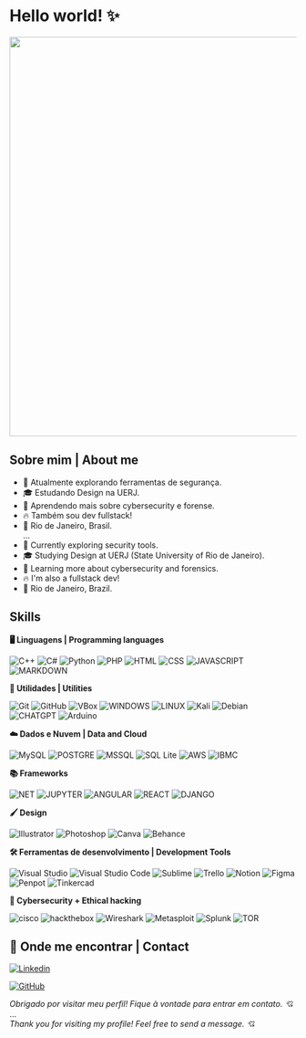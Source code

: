 # Hello world! ✨

<img src="https://i.pinimg.com/originals/da/e3/6a/dae36a74337de05e249ce5afcec907c1.gif" width="700" />


## Sobre mim | About me

- 🤔 Atualmente explorando ferramentas de segurança.
- 🎓 Estudando Design na UERJ.
- 🌱 Aprendendo mais sobre cybersecurity e forense.
- 🔥 Também sou dev fullstack!
- 📌 Rio de Janeiro, Brasil.
  <br>
...
  <br>
-  🤔 Currently exploring security tools.
- 🎓 Studying Design at UERJ (State University of Rio de Janeiro).
- 🌱 Learning more about cybersecurity and forensics.
- 🔥 I'm also a fullstack dev!
- 📌 Rio de Janeiro, Brazil.

## Skills

**🖥 Linguagens | Programming languages**

![C++](https://img.shields.io/badge/C%2B%2B-00599C?style=for-the-badge&logo=c%2B%2B&logoColor=white)
![C#](https://img.shields.io/badge/C%23-239120?style=for-the-badge&logo=c-sharp&logoColor=white)
![Python](https://img.shields.io/badge/Python-FFD43B?style=for-the-badge&logo=python&logoColor=black)
![PHP](https://img.shields.io/badge/PHP-777BB4?style=for-the-badge&logo=php&logoColor=white)
![HTML](https://img.shields.io/badge/HTML5-E34F26?style=for-the-badge&logo=html5&logoColor=white)
![CSS](https://img.shields.io/badge/CSS-239120?&style=for-the-badge&logo=css3&logoColor=white)
![JAVASCRIPT](https://img.shields.io/badge/JavaScript-F7DF1E?style=for-the-badge&logo=javascript&logoColor=black)
![MARKDOWN](https://img.shields.io/badge/Markdown-000000?style=for-the-badge&logo=markdown&logoColor=white)


**🔗 Utilidades | Utilities**

![Git](https://img.shields.io/badge/Git-E34F26?style=for-the-badge&logo=git&logoColor=white)
![GitHub](https://img.shields.io/badge/GitHub-100000?style=for-the-badge&logo=github&logoColor=white)
![VBox](https://img.shields.io/badge/VirtualBox-21416b?style=for-the-badge&logo=VirtualBox&logoColor=white)
![WINDOWS](https://img.shields.io/badge/Windows-017AD7?style=for-the-badge&logo=windows&logoColor=white)
![LINUX](	https://img.shields.io/badge/Linux-FCC624?style=for-the-badge&logo=linux&logoColor=black)
![Kali](https://img.shields.io/badge/Kali_Linux-557C94?style=for-the-badge&logo=kali-linux&logoColor=white)
![Debian](https://img.shields.io/badge/Debian-A81D33?style=for-the-badge&logo=debian&logoColor=white)
![CHATGPT](https://img.shields.io/badge/ChatGPT-74aa9c?style=for-the-badge&logo=openai&logoColor=white)
![Arduino](https://img.shields.io/badge/Arduino_IDE-00979D?style=for-the-badge&logo=arduino&logoColor=white)


**☁️ Dados e Nuvem | Data and Cloud**

![MySQL](https://img.shields.io/badge/MySQL-00000F?style=for-the-badge&logo=mysql&logoColor=white)
![POSTGRE](https://img.shields.io/badge/PostgreSQL-316192?style=for-the-badge&logo=postgresql&logoColor=white
)
![MSSQL](https://img.shields.io/badge/Microsoft_SQL_Server-CC2927?style=for-the-badge&logo=microsoft-sql-server&logoColor=white)
![SQL Lite](https://img.shields.io/badge/Sqlite-003B57?style=for-the-badge&logo=sqlite&logoColor=white)
![AWS](https://img.shields.io/badge/Amazon_AWS-FF9900?style=for-the-badge&logo=amazonaws&logoColor=white
)
![IBMC](https://img.shields.io/badge/IBM%20Cloud-1261FE?style=for-the-badge&logo=IBM%20Cloud&logoColor=white)

**📚 Frameworks**

![NET](https://img.shields.io/badge/.NET-512BD4?style=for-the-badge&logo=dotnet&logoColor=white)
![JUPYTER](https://img.shields.io/badge/Jupyter-F37626.svg?&style=for-the-badge&logo=Jupyter&logoColor=white)
![ANGULAR](https://img.shields.io/badge/Angular-DD0031?style=for-the-badge&logo=angular&logoColor=white)
![REACT](https://img.shields.io/badge/React-20232A?style=for-the-badge&logo=react&logoColor=61DAFB)
![DJANGO](https://img.shields.io/badge/Django-092E20?style=for-the-badge&logo=django&logoColor=green)


**🖌 Design**

![Illustrator](https://img.shields.io/badge/Adobe%20Illustrator-FF9A00?style=for-the-badge&logo=adobe%20illustrator&logoColor=white)
![Photoshop](https://img.shields.io/badge/Adobe%20Photoshop-31A8FF?style=for-the-badge&logo=Adobe%20Photoshop&logoColor=black)
![Canva](https://img.shields.io/badge/Canva-%2300C4CC.svg?&style=for-the-badge&logo=Canva&logoColor=white)
![Behance](https://img.shields.io/badge/Behance-0054F7?style=for-the-badge&logo=behance&logoColor=white)


**🛠 Ferramentas de desenvolvimento | Development Tools**

![Visual Studio](https://img.shields.io/badge/Visual_Studio-5C2D91?style=for-the-badge&logo=visual%20studio&logoColor=white)
![Visual Studio Code](https://img.shields.io/badge/VSCode-0078D4?style=for-the-badge&logo=visual%20studio%20code&logoColor=white)
![Sublime](https://img.shields.io/badge/sublime_text-%23575757.svg?&style=for-the-badge&logo=sublime-text&logoColor=important)
![Trello](https://img.shields.io/badge/Trello-0052CC?style=for-the-badge&logo=trello&logoColor=white)
![Notion](https://img.shields.io/badge/Notion-000000?style=for-the-badge&logo=notion&logoColor=white)
![Figma](https://img.shields.io/badge/Figma-F24E1E?style=for-the-badge&logo=figma&logoColor=white)
![Penpot](https://img.shields.io/badge/Penpot-000000?style=for-the-badge&logo=penpot&logoColor=white)
![Tinkercad](https://img.shields.io/badge/tinkercad-1477D1?style=for-the-badge&logo=tinkercad&logoColor=white)

**🔐 Cybersecurity + Ethical hacking**

![cisco](https://img.shields.io/badge/CISCO-1BA0D7?style=for-the-badge&logo=cisco&logoColor=white)
![hackthebox](https://img.shields.io/badge/HackTheBox-111927?style=for-the-badge&logo=Hack%20The%20Box&logoColor=9FEF00)
![Wireshark](https://img.shields.io/badge/Wireshark-1679A7?style=for-the-badge&logo=Wireshark&logoColor=white)
![Metasploit](https://img.shields.io/badge/metasploit-2596CD?style=for-the-badge&logo=metasploit&logoColor=white)
![Splunk](https://img.shields.io/badge/Splunk-000000?style=for-the-badge&logo=Splunk&logoColor=white)
![TOR](https://img.shields.io/badge/Tor_Browser-7D4698?style=for-the-badge&logo=Tor-Browser&logoColor=white)


## 📩 Onde me encontrar | Contact

[![Linkedin](https://img.shields.io/badge/LinkedIn-0077B5?style=for-the-badge&logo=linkedin&logoColor=white&link=https://www.linkedin.com/in/julyana-salvador-3a68852b6/)](LINK-DO-SEU-LINKEDIN)

[![GitHub](https://img.shields.io/badge/GitHub-100000?style=for-the-badge&logo=github&logoColor=white&https://github.com/JSalvadorNET/)](https://github.com/JSalvadorNET/)

_Obrigado por visitar meu perfil! Fique à vontade para entrar em contato. 💘_
<br>
...
<br>
_Thank you for visiting my profile! Feel free to send a message. 💘_


